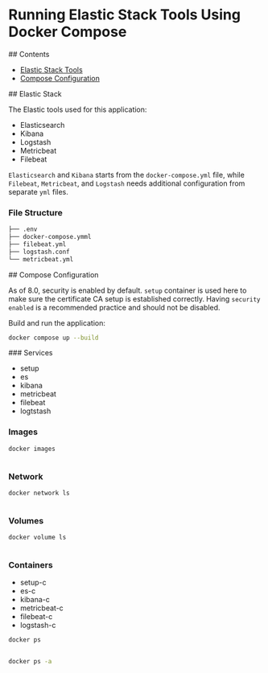 # Running Elastic Stack Tools Using Docker Compose

## Contents

- [Elastic Stack Tools](#elastic-stack)
- [Compose Configuration](#compose)

## Elastic Stack <a name="elastic-stack"></a>

The Elastic tools used for this application:

- Elasticsearch
- Kibana
- Logstash
- Metricbeat
- Filebeat

`Elasticsearch` and `Kibana` starts from the `docker-compose.yml` file, while `Filebeat`, `Metricbeat`, and `Logstash` needs additional configuration from separate `yml` files.

### File Structure

```sh
├── .env
├── docker-compose.ymml
├── filebeat.yml
├── logstash.conf
└── metricbeat.yml
```

## Compose Configuration <a name="compose"></a>

As of 8.0, security is enabled by default. `setup` container is used here to make sure the certificate CA setup is established correctly. Having `security enabled` is a recommended practice and should not be disabled.

Build and run the application:

```sh
docker compose up --build
```

### Services

- setup
- es
- kibana
- metricbeat
- filebeat
- logtstash

### Images

```sh
docker images
```

```sh

```

### Network

```sh
docker network ls
```

```sh

```

### Volumes

```sh
docker volume ls
```

```sh

```

### Containers

- setup-c
- es-c
- kibana-c
- metricbeat-c
- filebeat-c
- logstash-c

```sh
docker ps
```

```sh

```

```sh
docker ps -a
```

```sh

```
